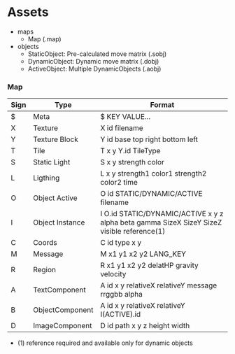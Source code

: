 # Assets

- maps
  - Map (.map)
- objects
  - StaticObject: Pre-calculated move matrix (.sobj)
  - DynamicObject: Dynamic move matrix (.dobj)
  - ActiveObject: Multiple DynamicObjects (.aobj)
  
### Map

|Sign|Type|Format|
|---|---|---|
|$|Meta|$ KEY VALUE...|
|X|Texture|X id filename|
|Y|Texture Block|Y id base top right bottom left|
|T|Tile|T x y Y.id TileType|
|S|Static Light|S x y strength color|
|L|Ligthing|L x y strength1 color1 strength2 color2 time|
|O|Object Active|O id STATIC/DYNAMIC/ACTIVE filename|
|I|Object Instance|I O.id STATIC/DYNAMIC/ACTIVE x y z alpha beta gamma SizeX SizeY SizeZ visible reference(1) |
|C|Coords|C id type x y|
|M|Message|M x1 y1 x2 y2 LANG_KEY|
|R|Region|R x1 y1 x2 y2 delatHP gravity velocity|
|A|TextComponent|A id x y relativeX relativeY message rrggbb alpha|
|B|ObjectComponent|A id x y relativeX relativeY I(ACTIVE).id |
|D|ImageComponent|D id path x y z height width|

- (1) reference required and available only for dynamic objects